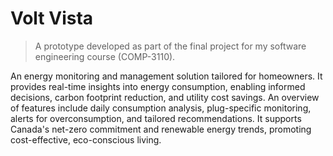# Volt Vista

> A prototype developed as part of the final project for my software engineering course (COMP-3110).

An energy monitoring and management solution tailored for homeowners. It provides real-time insights into energy consumption, enabling informed decisions, carbon footprint reduction, and utility cost savings. An overview of features include daily consumption analysis, plug-specific monitoring, alerts for overconsumption, and tailored recommendations. It supports Canada's net-zero commitment and renewable energy trends, promoting cost-effective, eco-conscious living.